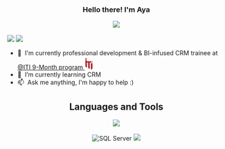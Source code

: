 <h3 align="center">
  Hello there! I'm Aya
</h3>
<p align="center">
  <a href="https://github.com/DenverCoder1/readme-typing-svg"><img src="https://readme-typing-svg.herokuapp.com/?lines=Software%20Engineer;Always%20learning%20.%20.%20.&font=Fira%20Code&center=true&width=440&height=45&color=f75c7e&vCenter=true&size=22"></a>
</p>

[![](https://img.shields.io/badge/LinkedIn-0077B5?style=for-the-badge&logo=linkedin&logoColor=white)](https://www.linkedin.com/in/aya-farouq/)
[![](https://img.shields.io/badge/Mail-D14836?style=for-the-badge&logo=gmail&logoColor=white)](mailto:ayamohamedfarouk2001@gmail.com)

- :office: &nbsp;I'm currently professional development & BI-infused CRM trainee at <a href="https://iti.gov.eg/home"> @ITI 9-Month program </a> <img src="./assets/logos/ITI-Logo.png" width="20" draggable="false"></img>
- :seedling: &nbsp;I’m currently learning CRM
- :mailbox: &nbsp;Ask me anything, I'm happy to help :)

<h2 align="center">
  Languages and Tools
</h2>

<p align="center">
  <!-- First row: 6 icons -->
  <img src="https://skillicons.dev/icons?i=html,css,bootstrap,js,ts,jquery" />
</p>
<p align="center">
  <!-- Second row: 6 icons -->
    <img src="https://go-skill-icons.vercel.app/api/icons?i=sqlserver" alt="SQL Server" height="48" />
  <img src="https://skillicons.dev/icons?i=angular,nodejs,dotnet,cs,azure" />
</p>

